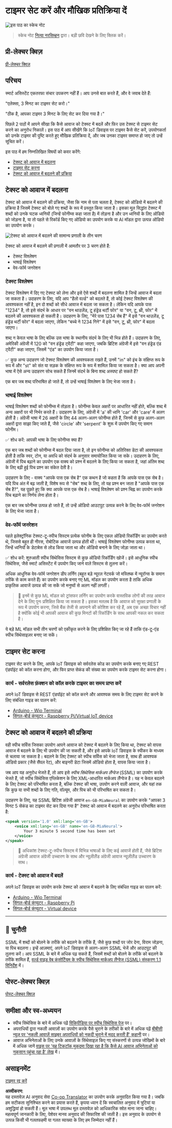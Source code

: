 <!--
CO_OP_TRANSLATOR_METADATA:
{
  "original_hash": "b73fe10ec6b580fba2affb6f6e0a5c4d",
  "translation_date": "2025-08-25T17:44:48+00:00",
  "source_file": "6-consumer/lessons/3-spoken-feedback/README.md",
  "language_code": "hi"
}
-->
# टाइमर सेट करें और मौखिक प्रतिक्रिया दें

![इस पाठ का स्केच नोट](../../../../../translated_images/lesson-23.f38483e1d4df4828990d3f02d60e46c978b075d384ae7cb4f7bab738e107c850.hi.jpg)

> स्केच नोट [नित्या नरसिम्हन](https://github.com/nitya) द्वारा। बड़ी छवि देखने के लिए क्लिक करें।

## प्री-लेक्चर क्विज़

[प्री-लेक्चर क्विज़](https://black-meadow-040d15503.1.azurestaticapps.net/quiz/45)

## परिचय

स्मार्ट असिस्टेंट एकतरफा संचार उपकरण नहीं हैं। आप उनसे बात करते हैं, और वे जवाब देते हैं:

"एलेक्सा, 3 मिनट का टाइमर सेट करो।"

"ठीक है, आपका टाइमर 3 मिनट के लिए सेट कर दिया गया है।"

पिछले 2 पाठों में आपने सीखा कि कैसे आवाज को टेक्स्ट में बदलें और फिर उस टेक्स्ट से टाइमर सेट करने का अनुरोध निकालें। इस पाठ में आप सीखेंगे कि IoT डिवाइस पर टाइमर कैसे सेट करें, उपयोगकर्ता को उनके टाइमर की पुष्टि करते हुए मौखिक प्रतिक्रिया दें, और जब उनका टाइमर समाप्त हो जाए तो उन्हें सूचित करें।

इस पाठ में हम निम्नलिखित विषयों को कवर करेंगे:

* [टेक्स्ट को आवाज में बदलना](../../../../../6-consumer/lessons/3-spoken-feedback)
* [टाइमर सेट करना](../../../../../6-consumer/lessons/3-spoken-feedback)
* [टेक्स्ट को आवाज में बदलने की प्रक्रिया](../../../../../6-consumer/lessons/3-spoken-feedback)

## टेक्स्ट को आवाज में बदलना

टेक्स्ट को आवाज में बदलने की प्रक्रिया, जैसा कि नाम से पता चलता है, टेक्स्ट को ऑडियो में बदलने की प्रक्रिया है जिसमें टेक्स्ट को बोले गए शब्दों के रूप में प्रस्तुत किया जाता है। इसका मूल सिद्धांत टेक्स्ट में शब्दों को उनके घटक ध्वनियों (जिन्हें फोनीम्स कहा जाता है) में तोड़ना है और उन ध्वनियों के लिए ऑडियो को जोड़ना है, या तो पहले से रिकॉर्ड किए गए ऑडियो का उपयोग करके या AI मॉडल द्वारा उत्पन्न ऑडियो का उपयोग करके।

![टेक्स्ट को आवाज में बदलने की सामान्य प्रणाली के तीन चरण](../../../../../translated_images/tts-overview.193843cf3f5ee09f8b3371a9fdaeb0f116698a07ca69daaa77158da4800e5453.hi.png)

टेक्स्ट को आवाज में बदलने की प्रणाली में आमतौर पर 3 चरण होते हैं:

* टेक्स्ट विश्लेषण
* भाषाई विश्लेषण
* वेव-फॉर्म जनरेशन

### टेक्स्ट विश्लेषण

टेक्स्ट विश्लेषण में दिए गए टेक्स्ट को लेना और इसे ऐसे शब्दों में बदलना शामिल है जिन्हें आवाज में बदला जा सकता है। उदाहरण के लिए, यदि आप "हैलो वर्ल्ड" को बदलते हैं, तो कोई टेक्स्ट विश्लेषण की आवश्यकता नहीं है, इन दो शब्दों को सीधे आवाज में बदला जा सकता है। लेकिन यदि आपके पास "1234" है, तो इसे संदर्भ के आधार पर "वन थाउज़ेंड, टू हंड्रेड थर्टी फोर" या "वन, टू, थ्री, फोर" में बदलने की आवश्यकता हो सकती है। उदाहरण के लिए, "मेरे पास 1234 सेब हैं" में इसे "वन थाउज़ेंड, टू हंड्रेड थर्टी फोर" में बदला जाएगा, लेकिन "बच्चे ने 1234 गिने" में इसे "वन, टू, थ्री, फोर" में बदला जाएगा।

शब्द न केवल भाषा के लिए बल्कि उस भाषा के स्थानीय संदर्भ के लिए भी भिन्न होते हैं। उदाहरण के लिए, अमेरिकी अंग्रेजी में 120 को "वन हंड्रेड ट्वेंटी" कहा जाएगा, जबकि ब्रिटिश अंग्रेजी में इसे "वन हंड्रेड एंड ट्वेंटी" कहा जाएगा, जिसमें "एंड" का उपयोग किया जाता है।

✅ कुछ अन्य उदाहरण जो टेक्स्ट विश्लेषण की आवश्यकता रखते हैं, उनमें "in" को इंच के संक्षिप्त रूप के रूप में और "st" को संत या सड़क के संक्षिप्त रूप के रूप में शामिल किया जा सकता है। क्या आप अपनी भाषा में ऐसे अन्य उदाहरण सोच सकते हैं जिनमें संदर्भ के बिना शब्द अस्पष्ट हो सकते हैं?

एक बार जब शब्द परिभाषित हो जाते हैं, तो उन्हें भाषाई विश्लेषण के लिए भेजा जाता है।

### भाषाई विश्लेषण

भाषाई विश्लेषण शब्दों को फोनीम्स में तोड़ता है। फोनीम्स केवल अक्षरों पर आधारित नहीं होते, बल्कि शब्द में अन्य अक्षरों पर भी निर्भर करते हैं। उदाहरण के लिए, अंग्रेजी में 'a' की ध्वनि 'car' और 'care' में अलग होती है। अंग्रेजी भाषा में 26 अक्षरों के लिए 44 अलग-अलग फोनीम्स होते हैं, जिनमें से कुछ अलग-अलग अक्षरों द्वारा साझा किए जाते हैं, जैसे 'circle' और 'serpent' के शुरू में उपयोग किए गए समान फोनीम।

✅ शोध करें: आपकी भाषा के लिए फोनीम्स क्या हैं?

एक बार जब शब्दों को फोनीम्स में बदल दिया जाता है, तो इन फोनीम्स को अतिरिक्त डेटा की आवश्यकता होती है ताकि स्वर, टोन, या अवधि को संदर्भ के अनुसार समायोजित किया जा सके। उदाहरण के लिए, अंग्रेजी में पिच बढ़ाने का उपयोग एक वाक्य को प्रश्न में बदलने के लिए किया जा सकता है, जहां अंतिम शब्द के लिए बढ़ी हुई पिच प्रश्न का संकेत देती है।

उदाहरण के लिए - वाक्य "आपके पास एक सेब है" एक कथन है जो कहता है कि आपके पास एक सेब है। यदि पिच अंत में बढ़ जाती है, विशेष रूप से "सेब" शब्द के लिए, तो यह प्रश्न बन जाता है "आपके पास एक सेब है?", यह पूछते हुए कि क्या आपके पास एक सेब है। भाषाई विश्लेषण को प्रश्न चिह्न का उपयोग करके पिच बढ़ाने का निर्णय लेना होता है।

एक बार जब फोनीम्स उत्पन्न हो जाते हैं, तो उन्हें ऑडियो आउटपुट उत्पन्न करने के लिए वेव-फॉर्म जनरेशन के लिए भेजा जाता है।

### वेव-फॉर्म जनरेशन

पहले इलेक्ट्रॉनिक टेक्स्ट-टू-स्पीच सिस्टम प्रत्येक फोनीम के लिए एकल ऑडियो रिकॉर्डिंग का उपयोग करते थे, जिससे बहुत ही नीरस, रोबोटिक आवाजें उत्पन्न होती थीं। भाषाई विश्लेषण फोनीम्स उत्पन्न करता था, जिन्हें ध्वनियों के डेटाबेस से लोड किया जाता था और ऑडियो बनाने के लिए जोड़ा जाता था।

✅ शोध करें: शुरुआती स्पीच सिंथेसिस सिस्टम से कुछ ऑडियो रिकॉर्डिंग खोजें। इसे आधुनिक स्पीच सिंथेसिस, जैसे स्मार्ट असिस्टेंट में उपयोग किए जाने वाले सिस्टम से तुलना करें।

अधिक आधुनिक वेव-फॉर्म जनरेशन डीप लर्निंग (बहुत बड़े न्यूरल नेटवर्क जो मस्तिष्क में न्यूरॉन्स के समान तरीके से काम करते हैं) का उपयोग करके बनाए गए ML मॉडल का उपयोग करता है ताकि अधिक प्राकृतिक आवाजें उत्पन्न की जा सकें जो मनुष्यों से अलग नहीं लगतीं।

> 💁 इनमें से कुछ ML मॉडल को ट्रांसफर लर्निंग का उपयोग करके वास्तविक लोगों की तरह आवाज देने के लिए पुनः प्रशिक्षित किया जा सकता है। इसका मतलब है कि आवाज को सुरक्षा प्रणाली के रूप में उपयोग करना, जिसे बैंक तेजी से अपनाने की कोशिश कर रहे हैं, अब एक अच्छा विचार नहीं है क्योंकि कोई भी आपकी आवाज की कुछ मिनटों की रिकॉर्डिंग के साथ आपकी नकल कर सकता है।

ये बड़े ML मॉडल सभी तीन चरणों को एकीकृत करने के लिए प्रशिक्षित किए जा रहे हैं ताकि एंड-टू-एंड स्पीच सिंथेसाइज़र बनाए जा सकें।

## टाइमर सेट करना

टाइमर सेट करने के लिए, आपके IoT डिवाइस को सर्वरलेस कोड का उपयोग करके बनाए गए REST एंडपॉइंट को कॉल करना होगा, और फिर प्राप्त सेकंड की संख्या का उपयोग करके टाइमर सेट करना होगा।

### कार्य - सर्वरलेस फ़ंक्शन को कॉल करके टाइमर का समय प्राप्त करें

अपने IoT डिवाइस से REST एंडपॉइंट को कॉल करने और आवश्यक समय के लिए टाइमर सेट करने के लिए संबंधित गाइड का पालन करें:

* [Arduino - Wio Terminal](wio-terminal-set-timer.md)
* [सिंगल-बोर्ड कंप्यूटर - Raspberry Pi/Virtual IoT device](single-board-computer-set-timer.md)

## टेक्स्ट को आवाज में बदलने की प्रक्रिया

वही स्पीच सर्विस जिसका उपयोग आपने आवाज को टेक्स्ट में बदलने के लिए किया था, टेक्स्ट को वापस आवाज में बदलने के लिए भी उपयोग की जा सकती है, और इसे आपके IoT डिवाइस के स्पीकर के माध्यम से चलाया जा सकता है। बदलने के लिए टेक्स्ट को स्पीच सर्विस को भेजा जाता है, साथ ही आवश्यक ऑडियो प्रकार (जैसे सैंपल रेट), और बाइनरी डेटा जिसमें ऑडियो होता है, वापस किया जाता है।

जब आप यह अनुरोध भेजते हैं, तो आप इसे *स्पीच सिंथेसिस मार्कअप लैंग्वेज* (SSML) का उपयोग करके भेजते हैं, जो स्पीच सिंथेसिस एप्लिकेशन के लिए XML-आधारित मार्कअप लैंग्वेज है। यह न केवल बदलने के लिए टेक्स्ट को परिभाषित करता है, बल्कि टेक्स्ट की भाषा, उपयोग करने वाली आवाज, और यहां तक कि कुछ या सभी शब्दों के लिए गति, वॉल्यूम, और पिच को भी परिभाषित कर सकता है।

उदाहरण के लिए, यह SSML ब्रिटिश अंग्रेजी आवाज `en-GB-MiaNeural` का उपयोग करके "आपका 3 मिनट 5 सेकंड का टाइमर सेट कर दिया गया है" टेक्स्ट को आवाज में बदलने का अनुरोध परिभाषित करता है:

```xml
<speak version='1.0' xml:lang='en-GB'>
    <voice xml:lang='en-GB' name='en-GB-MiaNeural'>
        Your 3 minute 5 second time has been set
    </voice>
</speak>
```

> 💁 अधिकांश टेक्स्ट-टू-स्पीच सिस्टम में विभिन्न भाषाओं के लिए कई आवाजें होती हैं, जैसे ब्रिटिश अंग्रेजी आवाज अंग्रेजी उच्चारण के साथ और न्यूज़ीलैंड अंग्रेजी आवाज न्यूज़ीलैंड उच्चारण के साथ।

### कार्य - टेक्स्ट को आवाज में बदलें

अपने IoT डिवाइस का उपयोग करके टेक्स्ट को आवाज में बदलने के लिए संबंधित गाइड का पालन करें:

* [Arduino - Wio Terminal](wio-terminal-text-to-speech.md)
* [सिंगल-बोर्ड कंप्यूटर - Raspberry Pi](pi-text-to-speech.md)
* [सिंगल-बोर्ड कंप्यूटर - Virtual device](virtual-device-text-to-speech.md)

---

## 🚀 चुनौती

SSML में शब्दों को बोलने के तरीके को बदलने के तरीके हैं, जैसे कुछ शब्दों पर जोर देना, विराम जोड़ना, या पिच बदलना। इन्हें आज़माएं, अपने IoT डिवाइस से अलग-अलग SSML भेजें और आउटपुट की तुलना करें। आप SSML के बारे में अधिक पढ़ सकते हैं, जिसमें शब्दों को बोलने के तरीके को बदलने के तरीके शामिल हैं, [वर्ल्ड वाइड वेब कंसोर्टियम के स्पीच सिंथेसिस मार्कअप लैंग्वेज (SSML) संस्करण 1.1 विनिर्देश](https://www.w3.org/TR/speech-synthesis11/) में।

## पोस्ट-लेक्चर क्विज़

[पोस्ट-लेक्चर क्विज़](https://black-meadow-040d15503.1.azurestaticapps.net/quiz/46)

## समीक्षा और स्व-अध्ययन

* स्पीच सिंथेसिस के बारे में अधिक पढ़ें [विकिपीडिया पर स्पीच सिंथेसिस पेज](https://wikipedia.org/wiki/Speech_synthesis) पर।
* अपराधियों द्वारा नकली आवाज़ों का उपयोग करके पैसे चुराने के तरीकों के बारे में अधिक पढ़ें [बीबीसी न्यूज़ पर 'नकली आवाज़ें साइबर अपराधियों को नकदी चुराने में मदद करती हैं' कहानी](https://www.bbc.com/news/technology-48908736) पर।
* आवाज अभिनेताओं के लिए उनके आवाज़ों के सिंथेसाइज़ किए गए संस्करणों से उत्पन्न जोखिमों के बारे में अधिक जानें [वाइस पर 'यह टिकटॉक मुकदमा दिखा रहा है कि कैसे AI आवाज अभिनेताओं को नुकसान पहुंचा रहा है' लेख](https://www.vice.com/en/article/z3xqwj/this-tiktok-lawsuit-is-highlighting-how-ai-is-screwing-over-voice-actors) में।

## असाइनमेंट

[टाइमर रद्द करें](assignment.md)

**अस्वीकरण**:  
यह दस्तावेज़ AI अनुवाद सेवा [Co-op Translator](https://github.com/Azure/co-op-translator) का उपयोग करके अनुवादित किया गया है। जबकि हम सटीकता सुनिश्चित करने का प्रयास करते हैं, कृपया ध्यान दें कि स्वचालित अनुवाद में त्रुटियां या अशुद्धियां हो सकती हैं। मूल भाषा में उपलब्ध मूल दस्तावेज़ को आधिकारिक स्रोत माना जाना चाहिए। महत्वपूर्ण जानकारी के लिए, पेशेवर मानव अनुवाद की सिफारिश की जाती है। इस अनुवाद के उपयोग से उत्पन्न किसी भी गलतफहमी या गलत व्याख्या के लिए हम जिम्मेदार नहीं हैं।